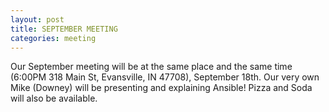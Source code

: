 ```yaml
---
layout: post
title: SEPTEMBER MEETING
categories: meeting
---
```


<p>Our September meeting will be at the same place and the same time (6:00PM 318 Main St, Evansville, IN 47708), September 18th. Our very own Mike (Downey) will be presenting and explaining Ansible! Pizza and Soda will also be available.</p>
